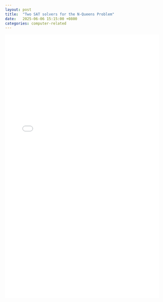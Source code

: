 ```yaml
---
layout: post
title:  "Two SAT solvers for the N-Queens Problem"
date:   2025-06-06 15:15:00 +0800
categories: computer-related
---
```


<!-- Embed the N-Queens PDF report -->
<iframe
  src="{{ '/assets/pdf/Two_SAT_solvers_for_the_N-Queens_Problem.pdf' | relative_url }}"
  width="100%"
  height="860"
  style="border: none;"
></iframe>